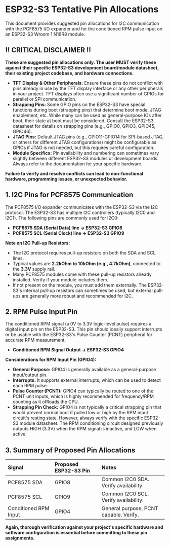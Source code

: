 # ESP32-S3 Tentative Pin Allocations

This document provides suggested pin allocations for I2C communication with the PCF8575 I/O expander and for the conditioned RPM pulse input on an ESP32-S3 Wroom 1 N16R8 module.

## !! CRITICAL DISCLAIMER !!

**These are suggested pin allocations only. The user MUST verify these against their specific ESP32-S3 development board/module datasheet, their existing project codebase, and hardware connections.**

*   **TFT Display & Other Peripherals:** Ensure these pins do not conflict with pins already in use by the TFT display interface or any other peripherals in your project. TFT displays often use a significant number of GPIOs for parallel or SPI communication.
*   **Strapping Pins:** Some GPIO pins on the ESP32-S3 have special functions during boot (strapping pins) that determine boot mode, JTAG enablement, etc. While many can be used as general-purpose IOs after boot, their state at boot must be considered. Consult the ESP32-S3 datasheet for details on strapping pins (e.g., GPIO0, GPIO3, GPIO45, GPIO46).
*   **JTAG Pins:** Default JTAG pins (e.g., GPIO11-GPIO14 for SPI-based JTAG, or others for different JTAG configurations) might be configurable as GPIOs if JTAG is not needed, but this requires careful configuration.
*   **Module Specifics:** Pin availability and numbering can sometimes vary slightly between different ESP32-S3 modules or development boards. Always refer to the documentation for your specific hardware.

**Failure to verify and resolve conflicts can lead to non-functional hardware, programming issues, or unexpected behavior.**

## 1. I2C Pins for PCF8575 Communication

The PCF8575 I/O expander communicates with the ESP32-S3 via the I2C protocol. The ESP32-S3 has multiple I2C controllers (typically I2C0 and I2C1). The following pins are commonly used for I2C0:

*   **PCF8575 SDA (Serial Data) line   -> ESP32-S3 GPIO8**
*   **PCF8575 SCL (Serial Clock) line  -> ESP32-S3 GPIO9**

**Note on I2C Pull-up Resistors:**
*   The I2C protocol requires pull-up resistors on both the SDA and SCL lines.
*   Typical values are **2.2kOhm to 10kOhm (e.g., 4.7kOhm)**, connected to the **3.3V** supply rail.
*   Many PCF8575 modules come with these pull-up resistors already installed. Verify if your module includes them.
*   If not present on the module, you must add them externally. The ESP32-S3's internal pull-up resistors can sometimes be used, but external pull-ups are generally more robust and recommended for I2C.

## 2. RPM Pulse Input Pin

The conditioned RPM signal (a 0V to 3.3V logic-level pulse) requires a digital input pin on the ESP32-S3. This pin should ideally support interrupts or be usable with the ESP32-S3's Pulse Counter (PCNT) peripheral for accurate RPM measurement.

*   **Conditioned RPM Signal Output -> ESP32-S3 GPIO4**

**Considerations for RPM Input Pin (GPIO4):**
*   **General Purpose:** GPIO4 is generally available as a general-purpose input/output pin.
*   **Interrupts:** It supports external interrupts, which can be used to detect each RPM pulse.
*   **Pulse Counter (PCNT):** GPIO4 can typically be routed to one of the PCNT unit inputs, which is highly recommended for frequency/RPM counting as it offloads the CPU.
*   **Strapping Pin Check:** GPIO4 is not typically a critical strapping pin that would prevent normal boot if pulled low or high by the RPM input circuit's resting state. However, always verify with the specific ESP32-S3 module datasheet. The RPM conditioning circuit designed previously outputs HIGH (3.3V) when the RPM signal is inactive, and LOW when active.

## 3. Summary of Proposed Pin Allocations

| Signal                      | Proposed ESP32-S3 Pin | Notes                                       |
| :-------------------------- | :-------------------- | :------------------------------------------ |
| PCF8575 SDA                 | GPIO8                 | Common I2C0 SDA. Verify availability.     |
| PCF8575 SCL                 | GPIO9                 | Common I2C0 SCL. Verify availability.     |
| Conditioned RPM Input       | GPIO4                 | General purpose, PCNT capable. Verify.    |

**Again, thorough verification against your project's specific hardware and software configuration is essential before committing to these pin assignments.**

